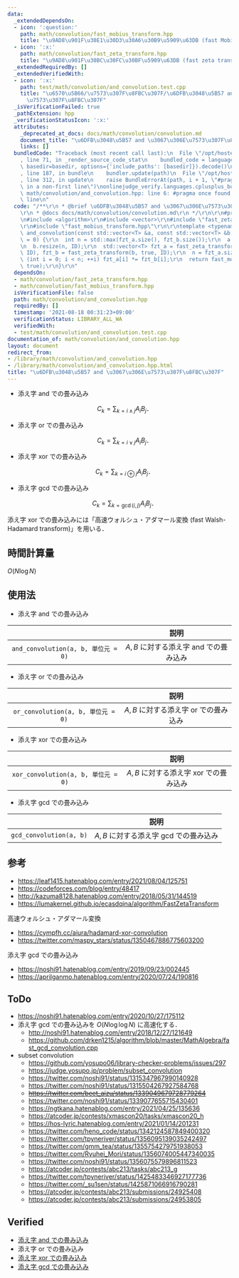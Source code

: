 ```yaml
---
data:
  _extendedDependsOn:
  - icon: ':question:'
    path: math/convolution/fast_mobius_transform.hpp
    title: "\u9AD8\u901F\u30E1\u30D3\u30A6\u30B9\u5909\u63DB (fast Mobius transform)"
  - icon: ':x:'
    path: math/convolution/fast_zeta_transform.hpp
    title: "\u9AD8\u901F\u30BC\u30FC\u30BF\u5909\u63DB (fast zeta transform)"
  _extendedRequiredBy: []
  _extendedVerifiedWith:
  - icon: ':x:'
    path: test/math/convolution/and_convolution.test.cpp
    title: "\u6570\u5B66/\u7573\u307F\u8FBC\u307F/\u6DFB\u3048\u5B57 and \u3067\u306E\
      \u7573\u307F\u8FBC\u307F"
  _isVerificationFailed: true
  _pathExtension: hpp
  _verificationStatusIcon: ':x:'
  attributes:
    _deprecated_at_docs: docs/math/convolution/convolution.md
    document_title: "\u6DFB\u3048\u5B57 and \u3067\u306E\u7573\u307F\u8FBC\u307F"
    links: []
  bundledCode: "Traceback (most recent call last):\n  File \"/opt/hostedtoolcache/Python/3.9.6/x64/lib/python3.9/site-packages/onlinejudge_verify/documentation/build.py\"\
    , line 71, in _render_source_code_stat\n    bundled_code = language.bundle(stat.path,\
    \ basedir=basedir, options={'include_paths': [basedir]}).decode()\n  File \"/opt/hostedtoolcache/Python/3.9.6/x64/lib/python3.9/site-packages/onlinejudge_verify/languages/cplusplus.py\"\
    , line 187, in bundle\n    bundler.update(path)\n  File \"/opt/hostedtoolcache/Python/3.9.6/x64/lib/python3.9/site-packages/onlinejudge_verify/languages/cplusplus_bundle.py\"\
    , line 312, in update\n    raise BundleErrorAt(path, i + 1, \"#pragma once found\
    \ in a non-first line\")\nonlinejudge_verify.languages.cplusplus_bundle.BundleErrorAt:\
    \ math/convolution/and_convolution.hpp: line 6: #pragma once found in a non-first\
    \ line\n"
  code: "/**\r\n * @brief \u6DFB\u3048\u5B57 and \u3067\u306E\u7573\u307F\u8FBC\u307F\
    \r\n * @docs docs/math/convolution/convolution.md\r\n */\r\n\r\n#pragma once\r\
    \n#include <algorithm>\r\n#include <vector>\r\n#include \"fast_zeta_transform.hpp\"\
    \r\n#include \"fast_mobius_transform.hpp\"\r\n\r\ntemplate <typename T>\r\nstd::vector<T>\
    \ and_convolution(const std::vector<T> &a, const std::vector<T> &b, const T ID\
    \ = 0) {\r\n  int n = std::max(fzt_a.size(), fzt_b.size());\r\n  a.resize(n, ID);\r\
    \n  b.resize(n, ID);\r\n  std::vector<T> fzt_a = fast_zeta_transform(a, true,\
    \ ID), fzt_b = fast_zeta_transform(b, true, ID);\r\n  n = fzt_a.size();\r\n  for\
    \ (int i = 0; i < n; ++i) fzt_a[i] *= fzt_b[i];\r\n  return fast_mobius_transform(fzt_a,\
    \ true);\r\n}\r\n"
  dependsOn:
  - math/convolution/fast_zeta_transform.hpp
  - math/convolution/fast_mobius_transform.hpp
  isVerificationFile: false
  path: math/convolution/and_convolution.hpp
  requiredBy: []
  timestamp: '2021-08-18 00:31:23+09:00'
  verificationStatus: LIBRARY_ALL_WA
  verifiedWith:
  - test/math/convolution/and_convolution.test.cpp
documentation_of: math/convolution/and_convolution.hpp
layout: document
redirect_from:
- /library/math/convolution/and_convolution.hpp
- /library/math/convolution/and_convolution.hpp.html
title: "\u6DFB\u3048\u5B57 and \u3067\u306E\u7573\u307F\u8FBC\u307F"
---
```

- 添え字 and での畳み込み

  $$C_k = \sum_{k = i \land j} A_i B_j \text{．}$$

- 添え字 or での畳み込み

  $$C_k = \sum_{k = i \lor j} A_i B_j \text{．}$$

- 添え字 xor での畳み込み

  $$C_k = \sum_{k = i \oplus j} A_i B_j \text{．}$$

- 添え字 gcd での畳み込み

  $$C_k = \sum_{k = \gcd(i, j)} A_i B_j \text{．}$$

添え字 xor での畳み込みには「高速ウォルシュ・アダマール変換 (fast Walsh-Hadamard transform)」を用いる．


## 時間計算量

$O(N\log{N})$


## 使用法

- 添え字 and での畳み込み

||説明|
|:--:|:--:|
|`and_convolution(a, b, 単位元 = 0)`|$A, B$ に対する添え字 and での畳み込み|

- 添え字 or での畳み込み

||説明|
|:--:|:--:|
|`or_convolution(a, b, 単位元 = 0)`|$A, B$ に対する添え字 or での畳み込み|

- 添え字 xor での畳み込み

||説明|
|:--:|:--:|
|`xor_convolution(a, b, 単位元 = 0)`|$A, B$ に対する添え字 xor での畳み込み|

- 添え字 gcd での畳み込み

||説明|
|:--:|:--:|
|`gcd_convolution(a, b)`|$A, B$ に対する添え字 gcd での畳み込み|


## 参考

- https://leaf1415.hatenablog.com/entry/2021/08/04/125751
- https://codeforces.com/blog/entry/48417
- http://kazuma8128.hatenablog.com/entry/2018/05/31/144519
- https://lumakernel.github.io/ecasdqina/algorithm/FastZetaTransform

高速ウォルシュ・アダマール変換
- https://cympfh.cc/aiura/hadamard-xor-convolution
- https://twitter.com/maspy_stars/status/1350467886775603200

添え字 gcd での畳み込み
  - https://noshi91.hatenablog.com/entry/2019/09/23/002445
  - https://aprilganmo.hatenablog.com/entry/2020/07/24/190816


## ToDo

- https://noshi91.hatenablog.com/entry/2020/10/27/175112
- 添え字 gcd での畳み込みを $O(N\log{\log{N}})$ に高速化する．
  - http://noshi91.hatenablog.com/entry/2018/12/27/121649
  - https://github.com/drken1215/algorithm/blob/master/MathAlgebra/fast_gcd_convolution.cpp
- subset convolution
  - https://github.com/yosupo06/library-checker-problems/issues/297
  - https://judge.yosupo.jp/problem/subset_convolution
  - https://twitter.com/noshi91/status/1315347967990140928
  - https://twitter.com/noshi91/status/1315504267927584768
  - ~~https://twitter.com/beet_aizu/status/1339049679728779264~~
  - https://twitter.com/noshi91/status/1339077655715430401
  - https://ngtkana.hatenablog.com/entry/2021/04/25/135636
  - https://atcoder.jp/contests/xmascon20/tasks/xmascon20_h
  - https://hos-lyric.hatenablog.com/entry/2021/01/14/201231
  - https://twitter.com/heno_code/status/1342124587849400320
  - https://twitter.com/tpyneriver/status/1356095139035242497
  - https://twitter.com/gmm_tea/status/1355754279751938053
  - https://twitter.com/Ryuhei_Mori/status/1356074005447340035
  - https://twitter.com/noshi91/status/1356075579896811523
  - https://atcoder.jp/contests/abc213/tasks/abc213_g
  - https://twitter.com/tpyneriver/status/1425483346927177736
  - https://twitter.com/_su1sen/status/1425871066916790281
  - https://atcoder.jp/contests/abc213/submissions/24925408
  - https://atcoder.jp/contests/abc213/submissions/24953805


## Verified

- [添え字 and での畳み込み](https://judge.yosupo.jp/submission/32176)
- 添え字 or での畳み込み
- [添え字 xor での畳み込み](https://judge.yosupo.jp/submission/32459)
- [添え字 gcd での畳み込み](https://atcoder.jp/contests/agc038/submissions/9311349)
